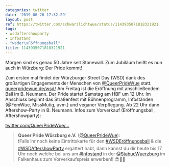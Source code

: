 ```yaml
---
categories: twitter
date: '2019-06-26 17:32:29'
layout: post
ref: https://twitter.com/schwarzlichtwue/status/1143935071818321921
tags:
- wsdaftershowparty
- infostand
- "wsder\xF6ffnungsball"
title: 1143935071818321921
---
```

Morgen sind es genau 50 Jahre seit Stonewall. Zum Jubiläum heißt es nun auch in Würzburg: Der Pride kommt!

Zum ersten mal findet der Würzburger Street Day (WSD) dank des großartigen Engagements der Menschen von [@QueerPrideWue](https://twitter.com/QueerPrideWue) statt. [queerpridewue.de/wsd/](http://queerpridewue.de/wsd/)
Am Freitag ist die Eröffnung mit anschließendem Ball im B. Neumann. Der Pride startet Samstag am HBF um 12 Uhr. Im Anschluss beginnt das Straßenfest mit Bühnenprogramm, Infoständen (@FemWue, MissMutig, uvm.) und veganer Verpflegung. Ab 22 Uhr dann Aftershow-Party in B. Neumann.
Infos zum Vorverkauf (Eröffnungsball, Aftershowparty):

[twitter.com/QueerPrideWue/…](https://twitter.com/QueerPrideWue/status/1144197322370420736?s=19)
> <b>Queer Pride Würzburg e.V.</b> ([@QueerPrideWue](https://twitter.com/QueerPrideWue)):  
>❗Falls ihr noch keine Eintrittskarte für den [#WSDEröffnungsball](/t/wsderöffnungsball) &amp; die [#WSDAftershowParty](/t/wsdaftershowparty) ergattert habt, dann kannst du dir heute bis 17 Uhr noch welche bei uns am [#Infostand](/t/infostand) in der [@StabueWuerzburg](https://twitter.com/StabueWuerzburg)  im Falkenhaus zum Vorverkaufspreis erwerben!! 😍🏳‍🌈   

